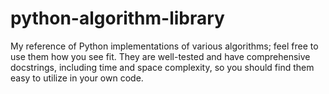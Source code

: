 # python-algorithm-library
My reference of Python implementations of various algorithms;
feel free to use them how you see fit. They are well-tested
and have comprehensive docstrings, including time and space
complexity, so you should find them easy to utilize in your 
own code.
